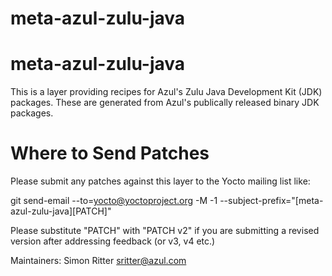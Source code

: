 # meta-azul-zulu-java
meta-azul-zulu-java
===================

This is a layer providing recipes for Azul's Zulu Java Development Kit (JDK)
packages. These are generated from Azul's publically released binary JDK
packages.

Where to Send Patches
=====================
Please submit any patches against this layer to the Yocto mailing list like:

git send-email --to=yocto@yoctoproject.org -M -1 --subject-prefix="[meta-azul-zulu-java][PATCH]"

Please substitute "PATCH" with "PATCH v2" if you are submitting a revised version after addressing feedback (or v3, v4 etc.)

Maintainers:
Simon Ritter <sritter@azul.com>

